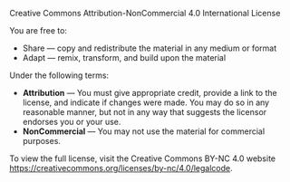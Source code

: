 Creative Commons Attribution-NonCommercial 4.0 International License

You are free to:

- Share — copy and redistribute the material in any medium or format
- Adapt — remix, transform, and build upon the material

Under the following terms:

- **Attribution** — You must give appropriate credit, provide a link to the license, and indicate if changes were made. You may do so in any reasonable manner, but not in any way that suggests the licensor endorses you or your use.
- **NonCommercial** — You may not use the material for commercial purposes.

To view the full license, visit the Creative Commons BY-NC 4.0 website https://creativecommons.org/licenses/by-nc/4.0/legalcode.
